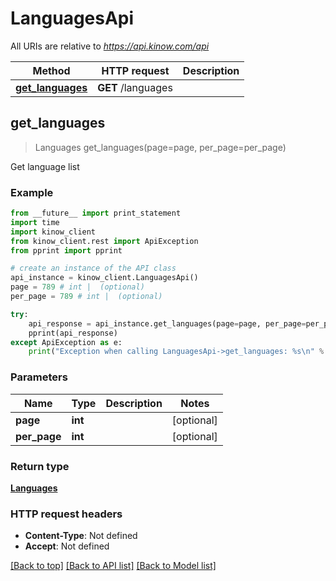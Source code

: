 # LanguagesApi

All URIs are relative to *https://api.kinow.com/api*

Method | HTTP request | Description
------------- | ------------- | -------------
[**get_languages**](#get_languages) | **GET** /languages | 


## **get_languages**
> Languages get_languages(page=page, per_page=per_page)



Get language list

### Example 
```python
from __future__ import print_statement
import time
import kinow_client
from kinow_client.rest import ApiException
from pprint import pprint

# create an instance of the API class
api_instance = kinow_client.LanguagesApi()
page = 789 # int |  (optional)
per_page = 789 # int |  (optional)

try: 
    api_response = api_instance.get_languages(page=page, per_page=per_page)
    pprint(api_response)
except ApiException as e:
    print("Exception when calling LanguagesApi->get_languages: %s\n" % e)
```

### Parameters

Name | Type | Description  | Notes
------------- | ------------- | ------------- | -------------
 **page** | **int**|  | [optional] 
 **per_page** | **int**|  | [optional] 

### Return type

[**Languages**](#Languages)

### HTTP request headers

 - **Content-Type**: Not defined
 - **Accept**: Not defined

[[Back to top]](#) [[Back to API list]](#documentation-for-api-endpoints) [[Back to Model list]](#documentation-for-models)

